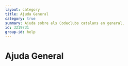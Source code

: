 ```yaml
---
layout: category
title: Ajuda General
category: true
summary: Ajuda sobre els Codeclubs catalans en general.
id: 3219731
group-id: help
---
```


# Ajuda General
